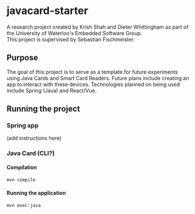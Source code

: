 # javacard-starter
A research project created by Krish Shah and Dieter Whittingham as part of the University of Waterloo's Embedded Software Group.\
This project is supervised by Sebastian Fischmeister.

## Purpose
The goal of this project is to serve as a template for future experiments using Java Cards and Smart Card Readers. Future plans include creating an app to interact with these devices. Technologies planned on being used include Spring (Java) and React/Vue.

## Running the project

### Spring app

(add instructions here)

### Java Card (CLI?)

#### Compilation

```bash
mvn compile
```

#### Running the application

```bash
mvn exec:java
```
